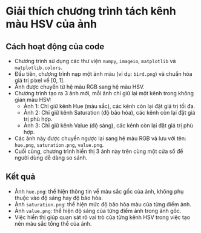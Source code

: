 # Giải thích chương trình tách kênh màu HSV của ảnh

## Cách hoạt động của code

- Chương trình sử dụng các thư viện `numpy`, `imageio`, `matplotlib` và `matplotlib.colors`.
- Đầu tiên, chương trình nạp một ảnh màu (ví dụ: `bird.png`) và chuẩn hóa giá trị pixel về [0, 1].
- Ảnh được chuyển từ hệ màu RGB sang hệ màu HSV.
- Chương trình tạo ra 3 ảnh mới, mỗi ảnh chỉ giữ lại một kênh trong không gian màu HSV:
  - Ảnh 1: Chỉ giữ kênh Hue (màu sắc), các kênh còn lại đặt giá trị tối đa.
  - Ảnh 2: Chỉ giữ kênh Saturation (độ bão hòa), các kênh còn lại đặt giá trị phù hợp.
  - Ảnh 3: Chỉ giữ kênh Value (độ sáng), các kênh còn lại đặt giá trị phù hợp.
- Các ảnh này được chuyển ngược lại sang hệ màu RGB và lưu với tên: `hue.png`, `saturation.png`, `value.png`.
- Cuối cùng, chương trình hiển thị 3 ảnh này trên cùng một cửa sổ để người dùng dễ dàng so sánh.

## Kết quả

- Ảnh `hue.png`: thể hiện thông tin về màu sắc gốc của ảnh, không phụ thuộc vào độ sáng hay độ bão hòa.
- Ảnh `saturation.png`: thể hiện mức độ bão hòa màu của từng điểm ảnh.
- Ảnh `value.png`: thể hiện độ sáng của từng điểm ảnh trong ảnh gốc.
- Việc hiển thị giúp quan sát rõ vai trò của từng kênh HSV trong việc tạo nên màu sắc tổng thể của ảnh.